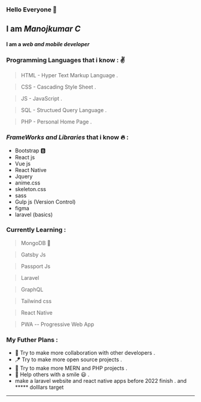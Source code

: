 ### Hello Everyone 👋

<!--
**DeveloperMANOJKUMAR-LOTUS/DeveloperMANOJKUMAR-LOTUS** is a ✨ _special_ ✨ repository because its `README.md` (this file) appears on your GitHub profile.

Here are some ideas to get you started:

- 🔭 I’m currently working on ...
- 🌱 I’m currently learning ...
- 👯 I’m looking to collaborate on ...
- 🤔 I’m looking for help with ...
- 💬 Ask me about ...
- 📫 How to reach me: ...
- 😄 Pronouns: ...
- ⚡ Fun fact: ...
-->
## I am ***Manojkumar C***



#### I am a ___web and mobile developer___ 

### Programming Languages that i know : :v:

>HTML - Hyper Text Markup Language .

>CSS  - Cascading Style Sheet .

>JS   - JavaScript .

>SQL  - Structued Query Language .

>PHP  - Personal Home Page .

###  ___FrameWorks and Libraries___ that i know :fire: :

* Bootstrap :b:
* React js 
* Vue js
* React Native 
* Jquery
* anime.css 
* skeleton.css
* sass
* Gulp js (Version Control)
* figma
* laravel (basics)

### Currently Learning :
>MongoDB :leaves:

>Gatsby Js 

>Passport Js 

>Laravel 

>GraphQL

>Tailwind css

>React Native

>PWA -- Progressive Web App


### My Futher Plans :
* :handshake: Try to make more collaboration with other developers .
*  :kite: Try to make more open source projects . 
*  :parrot: Try to make more MERN and PHP projects .
*  :rocket: Help others with a smile :smiley: .
*  make a laravel website and react native apps before 2022 finish . and ***** dolllars target 
  
---
